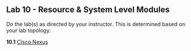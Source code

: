 ## Lab 10 - Resource & System Level Modules

Do the lab(s) as directed by your instructor.  This is determined based on your lab topology.


**10.1** [Cisco Nexus](Ansible_Lab_10_Resource_Modules_Nexus.md)


